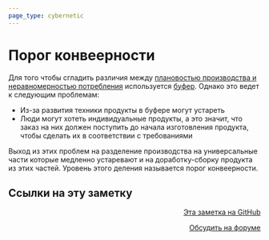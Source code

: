 ```yaml
---
page_type: cybernetic
---
```

# Порог конвеерности

Для того чтобы сгладить различия между [плановостью производства и неравномерностью потребления](20230206001723.md) используется [буфер](20230206001933.md). Однако это ведет к следующим проблемам:

* Из-за развития техники продукты в буфере могут устареть
* Люди могут хотеть индивидуальные продукты, а это значит, что заказ на них должен поступить до начала изготовления продукта, чтобы сделать их в соответствии с требованиями

Выход из этих проблем на разделение производства на универсальные части которые медленно устаревают и на доработку-сборку продукта из этих частей. Уровень этого деления называется порог конвеерности.




## Ссылки на эту заметку




<p v-pre style="text-align: right">
  <a href="https://github.com/Kverde/algorithms/blob/main/source/20230206001633.md" target="_blank">
  Эта заметка на GitHub
  </a>
</p>



<p v-pre style="text-align: right">
  <a href="https://discourse.comtext.space/new-topic?title=%D0%9F%D0%BE%D1%80%D0%BE%D0%B3%20%D0%BA%D0%BE%D0%BD%D0%B2%D0%B5%D0%B5%D1%80%D0%BD%D0%BE%D1%81%D1%82%D0%B8&body=&category=algorithm" target="_blank">
  Обсудить на форуме
  </a>
</p>
